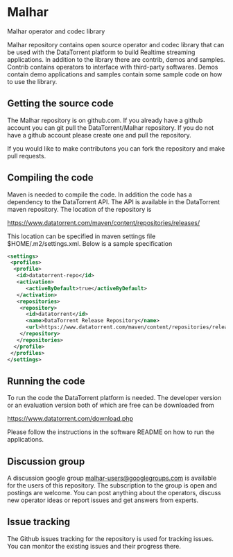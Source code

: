Malhar
======

Malhar operator and codec library

Malhar repository contains open source operator and codec library that can be 
used with the DataTorrent platform to build Realtime streaming applications. In
addition to the library there are contrib, demos and samples. Contrib contains
operators to interface with third-party softwares. Demos contain demo applications and samples contain some sample code on how to use the library.


Getting the source code
------------------------

The Malhar repository is on github.com. If you already have a github account you can git pull the DataTorrent/Malhar repository. If you do not have a github account please create one and pull the repository.

If you would like to make contributons you can fork the repository and make pull requests.

Compiling the code
----------------------

Maven is needed to compile the code. In addition the code has a dependency to the DataTorrent API. The API is available in the DataTorrent maven repository. The location of the repository is 

https://www.datatorrent.com/maven/content/repositories/releases/ 

This location can be specified in maven settings file $HOME/.m2/settings.xml. Below is a sample specification

```xml
<settings> 
 <profiles> 
  <profile> 
   <id>datatorrent-repo</id> 
   <activation> 
      <activeByDefault>true</activeByDefault> 
   </activation> 
   <repositories> 
    <repository> 
      <id>datatorrent</id> 
      <name>DataTorrent Release Repository</name> 
      <url>https://www.datatorrent.com/maven/content/repositories/releases/</url> 
    </repository> 
   </repositories> 
  </profile> 
 </profiles> 
</settings>  
```

Running the code
-------------------

To run the code the DataTorrent platform is needed. The developer version or an evaluation version both of which are free can be downloaded from 

https://www.datatorrent.com/download.php

Please follow the instructions in the software README on how to run the applications.

Discussion group
--------------------

A discussion google group malhar-users@googlegroups.com is available for the 
users of this repository. The subscription to the group is open and postings 
are welcome. You can post anything about the operators, discuss new operator
ideas or report issues and get answers from experts.

Issue tracking
--------------------

The Github issues tracking for the repository is used for tracking issues. You
can monitor the existing issues and their progress there. 
